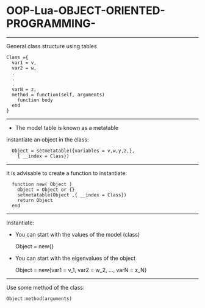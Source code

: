 # OOP-Lua-OBJECT-ORIENTED-PROGRAMMING-
---
General class structure using tables

    Class ={
      var1 = v,
      var2 = w,
      .
      .
      .
      varN = z,
      method = function(self, arguments)
        function body
      end
    }
---
* The model table is known as a metatable

instantiate an object in the class:

      Object = setmetatable({variables = v,w,y,z,},
        { __index = Class})
---
It is advisable to create a function to instantiate:

      function new( Object )
        Object = Object or {}
        setmetatable(Object ,{ __index = Class})
        return Object
      end
---
Instantiate:

* You can start with the values of the model (class)

    Object = new{}
  
* You can start with the eigenvalues of the object

     Object = new{var1 = v_1, var2 = w_2, ..., varN = z_N}
---
Use some method of the class:

    Object:method(arguments)




